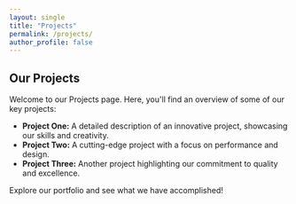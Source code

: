 ```yaml
---
layout: single
title: "Projects"
permalink: /projects/
author_profile: false
---
```


## Our Projects

Welcome to our Projects page. Here, you'll find an overview of some of our key projects:

- **Project One:** A detailed description of an innovative project, showcasing our skills and creativity.
- **Project Two:** A cutting-edge project with a focus on performance and design.
- **Project Three:** Another project highlighting our commitment to quality and excellence.

Explore our portfolio and see what we have accomplished! 